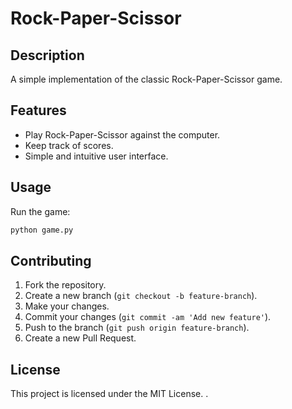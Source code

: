 # Rock-Paper-Scissor

## Description
A simple implementation of the classic Rock-Paper-Scissor game.

## Features
- Play Rock-Paper-Scissor against the computer.
- Keep track of scores.
- Simple and intuitive user interface.


## Usage
Run the game:
```sh
python game.py
```

## Contributing
1. Fork the repository.
2. Create a new branch (`git checkout -b feature-branch`).
3. Make your changes.
4. Commit your changes (`git commit -am 'Add new feature'`).
5. Push to the branch (`git push origin feature-branch`).
6. Create a new Pull Request.

## License
This project is licensed under the MIT License.
.
